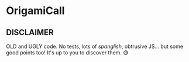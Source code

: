 # OrigamiCall

## DISCLAIMER

OLD and UGLY code. No tests, lots of *spanglish*, obtrusive JS... but some good points too! It's up to you to discover them. :sweat_smile:
